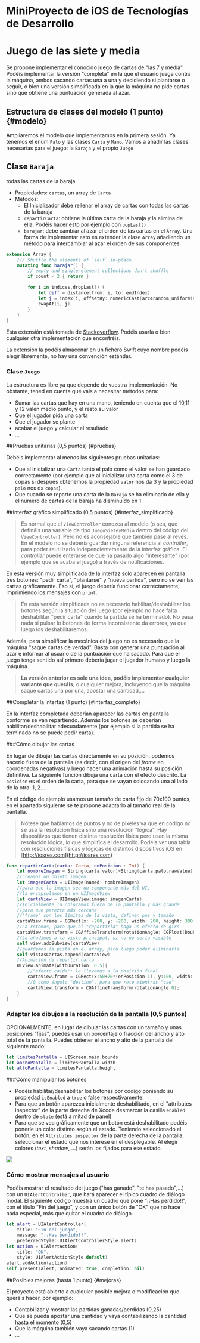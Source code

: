 # MiniProyecto de iOS de Tecnologías de Desarrollo
# Juego de las siete y media

Se propone implementar el conocido juego de cartas de "las 7 y media". Podéis implementar la versión "completa" en la que el usuario juega contra la máquina, ambos sacando cartas una a una y decidiendo si plantarse o seguir, o bien una versión simplificada en la que la máquina no pide cartas sino que obtiene una puntuación generada al azar.

## Estructura de clases del modelo (1 punto) {#modelo}

Ampliaremos el modelo que implementamos en la primera sesión. Ya tenemos el enum `Palo` y las clases `Carta` y `Mano`. Vamos a añadir las clases necesarias para el juego: la `Baraja` y el propio `Juego`

## Clase `Baraja`

todas las cartas de la baraja

- Propiedades: `cartas`, un array de `Carta`
- Métodos:
    + El Inicializador debe rellenar el array de cartas con todas las cartas de la baraja
    + `repartirCarta`: obtiene la última carta de la baraja y la elimina de ella. Podéis hacer esto por ejemplo con [`popLast()`](https://developer.apple.com/reference/swift/array/1539777-poplast) 
    + `barajar`: debe cambiar al azar el orden de las cartas en el `Array`. Una forma de implementar esto es extender la clase `Array` añadiendo un método para intercambiar al azar el orden de sus componentes

```swift
extension Array {
    /// Shuffle the elements of `self` in-place.
    mutating func barajar() {
        // empty and single-element collections don't shuffle
        if count < 2 { return }

        for i in indices.dropLast() {
            let diff = distance(from: i, to: endIndex)
            let j = index(i, offsetBy: numericCast(arc4random_uniform(numericCast(diff))))
            swapAt(i, j)
        }
    }
}
```

Esta extensión está tomada de [Stackoverflow](https://stackoverflow.com/questions/37843647/shuffle-array-swift-3). Podéis usarla o bien cualquier otra implementación que encontréis.

La extensión la podéis almacenar en un fichero Swift cuyo nombre podéis elegir libremente, no hay una convención estándar.

### Clase `Juego`

La estructura es libre ya que depende de vuestra implementación. No obstante, tened en cuenta que vais a necesitar métodos para:

- Sumar las cartas que hay en una mano, teniendo en cuenta que el 10,11 y 12 valen medio punto, y el resto su valor
- Que el jugador pida una carta
- Que el jugador se plante
- acabar el juego y calcular el resultado
- ...

##Pruebas unitarias (0,5 puntos) {#pruebas}

Debéis implementar al menos las siguientes pruebas unitarias:

- Que al inicializar una `Carta`  tanto el palo como el valor se han guardado correctamente (por ejemplo que al inicializar una carta como el 3 de copas si después obtenemos la propiedad `valor` nos da 3 y la propiedad `palo` nos da `copas`).
- Que cuando se reparte una carta de la `Baraja` se ha eliminado de ella y el número de cartas de la baraja ha disminuido en 1

##Interfaz gráfico simplificado (0,5 puntos) {#interfaz_simplificado}

> Es normal que el `ViewController` conozca al modelo (o sea, que defináis una variable de tipo `JuegoSieteyMedia` dentro del código del `ViewController`). Pero no es aconsejable que también pase al revés. En el modelo no se debería guardar ninguna referencia al *controller*, para poder reutilizarlo independientemente de la interfaz gráfica. El *controller* puede enterarse de que ha pasado algo "interesante" (por ejemplo que se acaba el juego) a través de notificaciones.

En esta versión muy simplificada de la interfaz solo aparecen en pantalla tres botones: "pedir carta", "plantarse" y "nueva partida", pero no se ven las cartas gráficamente. Eso sí, el juego debería funcionar correctamente, imprimiendo los mensajes con `print`.

> En esta versión simplificada no es necesario habilitar/deshabilitar los botones según la situación del juego (por ejemplo no hace falta deshabilitar "pedir carta" cuando la partida se ha terminado). No pasa nada si pulsar lo botones de forma inconsistente da errores, ya que luego los deshabilitaremos.

Además, para simplificar la mecánica del juego no es necesario que la máquina "saque cartas de verdad". Basta con generar una puntuación al azar e informar al usuario de la puntuación que ha sacado. Para que el juego tenga sentido así primero debería jugar el jugador humano y luego la máquina.

> **La versión anterior es solo una idea, podéis implementar cualquier variante que queráis**, o cualquier mejora, incluyendo que la máquina saque cartas una por una, apostar una cantidad,...


##Completar la interfaz (1 punto) {#interfaz_completo}

En la interfaz completada deberían aparecer las cartas en pantalla conforme se van repartiendo. Además los botones se deberían habilitar/deshabilitar adecuadamente (por ejemplo si la partida se ha terminado no se puede pedir carta).

###Cómo dibujar las cartas

En lugar de dibujar las cartas directamente en su posición, podemos hacerlo fuera de la pantalla (es decir, con el origen del *frame* en coordenadas negativas) y luego hacer una animación hasta su posición definitiva. La siguiente función dibuja una carta con el efecto descrito. La `posicion` es el orden de la carta, para que se vayan colocando una al lado de la otra: 1, 2...

En el código de ejemplo usamos un tamaño de carta fijo de 70x100 puntos, en el apartado siguiente se te propone adaptarlo al tamaño real de la pantalla.

> Nótese que hablamos de puntos y no de pixeles ya que en código no se usa la resolución física sino una resolución "lógica". Hay dispositivos que tienen distinta resolución física pero usan la misma resolución lógica, lo que simplifica el desarrollo. Podéis ver una tabla con resoluciones físicas y lógicas de distintos dispositivos iOS en [http://iosres.com](http://iosres.com) 

```swift
func repartirCarta(carta: Carta, enPosicion : Int) {
    let nombreImagen = String(carta.valor)+String(carta.palo.rawValue)
    //creamos un objeto imagen
    let imagenCarta = UIImage(named: nombreImagen)
    //para que la imagen sea un componente más del UI,
    //la encapsulamos en un UIImageView
    let cartaView = UIImageView(image: imagenCarta)
    //Inicialmente la colocamos fuera de la pantalla y más grande
    //para que parezca más cercana
    //"frame" son los límites de la vista, definen pos y tamaño
    cartaView.frame = CGRect(x: -200, y: -200, width: 200, height: 300)
    //La rotamos, para que al "repartirla" haga un efecto de giro
    cartaView.transform = CGAffineTransform(rotationAngle: CGFloat(Double.pi));
    //La añadimos a la vista principal, si no no sería visible
    self.view.addSubview(cartaView)
    //guardamos la pista en el array, para luego poder eliminarla
    self.vistasCartas.append(cartaView)
    //Animación de repartir carta
    UIView.animate(withDuration: 0.5){
        //"efecto caida": la llevamos a la posición final
        cartaView.frame = CGRect(x:50+70*(enPosicion-1), y:100, width:70, height:100);
        //0 como ángulo "destino", para que rote mientras "cae"
        cartaView.transform = CGAffineTransform(rotationAngle:0);
    }
}
```

### Adaptar los dibujos a la resolución de la pantalla (0,5 puntos)

OPCIONALMENTE, en lugar de dibujar las cartas con un tamaño y unas posiciones "fijas", puedes usar un porcentaje o fracción del ancho y alto total de la pantalla. Puedes obtener el ancho y alto de la pantalla del siguiente modo:

```swift
let limitesPantalla = UIScreen.main.bounds
let anchoPantalla = limitesPantalla.width
let altoPantalla = limitesPantalla.height
```

###Cómo manipular los botones

- Podéis habilitar/deshabilitar los botones por código poniendo su propiedad `isEnabled` a `true` o false respectivamente.
- Para que un botón aparezca inicialmente deshabilitado, en el "attributes inspector" de la parte derecha de Xcode desmarcar la casilla `enabled` dentro de `state` (está a mitad de panel)
- Para que se vea gráficamente que un botón está deshabilitado podéis ponerle un color distinto según el estado. Teniendo seleccionado el botón, en el `Attributes inspector` de la parte derecha de la pantalla, seleccionar el estado que nos interese en el desplegable. Al elegir colores (*text*, *shadow*, ...) serán los fijados para ese estado. 

![](estilos_boton.png)

### Cómo mostrar mensajes al usuario

Podéis mostrar el resultado del juego ("has ganado", "te has pasado",...) con un `UIAlertController`, que hará aparecer el típico cuadro de diálogo modal. El siguiente código muestra un cuadro que pone "¡¡Has perdido!!", con el título "Fin del juego", y con un único botón de "OK" que no hace nada especial, más que quitar el cuadro de diálogo. 

```swift
let alert = UIAlertController(
    title: "Fin del juego",
    message: "¡¡Has perdido!!",
    preferredStyle: UIAlertControllerStyle.alert)
let action = UIAlertAction(
    title: "OK",
    style: UIAlertActionStyle.default)
alert.addAction(action)
self.present(alert, animated: true, completion: nil)
```


##Posibles mejoras (hasta 1 punto) {#mejoras}

El proyecto está abierto a cualquier posible mejora o modificación que queráis hacer, por ejemplo:

- Contabilizar y mostrar las partidas ganadas/perdidas (0,25)
- Que se pueda apostar una cantidad y vaya contabilizando la cantidad  hasta el momento (0,5)
- Que la máquina también vaya sacando cartas (1)
- ...
